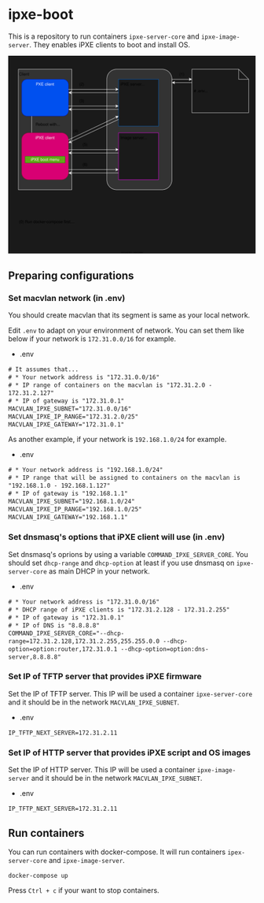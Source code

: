 # ipxe-boot
This is a repository to run containers `ipxe-server-core` and `ipxe-image-server`.
They enables iPXE clients to boot and install OS.

![Boot sequence of ipxe-boot](https://raw.githubusercontent.com/TsutomuNakamura/references/main/TsutomuNakamura/ipxe-boot/main/Diagrams-ipxe-boot-flow.svg "ipxe-boot sequence")

## Preparing configurations
### Set macvlan network (in .env)
You should create macvlan that its segment is same as your local network.

Edit `.env` to adapt on your environment of network.
You can set them like below if your network is `172.31.0.0/16` for example.

* .env
```
# It assumes that...
# * Your network address is "172.31.0.0/16"
# * IP range of containers on the macvlan is "172.31.2.0 - 172.31.2.127"
# * IP of gateway is "172.31.0.1"
MACVLAN_IPXE_SUBNET="172.31.0.0/16"
MACVLAN_IPXE_IP_RANGE="172.31.2.0/25"
MACVLAN_IPXE_GATEWAY="172.31.0.1"
```

As another example, if your network is `192.168.1.0/24` for example.

* .env
```
# * Your network address is "192.168.1.0/24"
# * IP range that will be assigned to containers on the macvlan is "192.168.1.0 - 192.168.1.127"
# * IP of gateway is "192.168.1.1"
MACVLAN_IPXE_SUBNET="192.168.1.0/24"
MACVLAN_IPXE_IP_RANGE="192.168.1.0/25"
MACVLAN_IPXE_GATEWAY="192.168.1.1"
```

### Set dnsmasq's options that iPXE client will use (in .env)
Set dnsmasq's oprions by using a variable `COMMAND_IPXE_SERVER_CORE`.
You should set `dhcp-range` and `dhcp-option` at least if you use dnsmasq on `ipxe-server-core` as main DHCP in your network.

* .env
```
# * Your network address is "172.31.0.0/16"
# * DHCP range of iPXE clients is "172.31.2.128 - 172.31.2.255"
# * IP of gateway is "172.31.0.1"
# * IP of DNS is "8.8.8.8"
COMMAND_IPXE_SERVER_CORE="--dhcp-range=172.31.2.128,172.31.2.255,255.255.0.0 --dhcp-option=option:router,172.31.0.1 --dhcp-option=option:dns-server,8.8.8.8"
```

### Set IP of TFTP server that provides iPXE firmware
Set the IP of TFTP server.
This IP will be used a container `ipxe-server-core` and it should be in the network `MACVLAN_IPXE_SUBNET`.

* .env
```
IP_TFTP_NEXT_SERVER=172.31.2.11
```

### Set IP of HTTP server that provides iPXE script and OS images
Set the IP of HTTP server.
This IP will be used a container `ipxe-image-server` and it should be in the network `MACVLAN_IPXE_SUBNET`.

* .env
```
IP_TFTP_NEXT_SERVER=172.31.2.11
```

## Run containers
You can run containers with docker-compose.
It will run containers `ipex-server-core` and `ipxe-image-server`.

```
docker-compose up
```

Press `Ctrl + c` if your want to stop containers.

